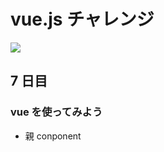 # vue.js チャレンジ

![](https://jp.vuejs.org/images/logo.png)

## 7 日目

### vue を使ってみよう

- 親
conponent

```

```
